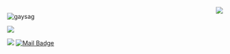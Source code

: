 
<img align='right' src="https://github-readme-stats.vercel.app/api?username=gaysag&show_icons=true">

<p align="left"> <img src="https://komarev.com/ghpvc/?username=gaysag" alt="gaysag" /> </p>

[![](https://img.shields.io/github/followers/cobanov?style=social)](https://www.github.com/cobanov)


[![](https://img.shields.io/badge/linkedin-%230077B5.svg?&style=for-the-badge&logo=linkedin&logoColor=white)](https://www.linkedin.com/in/mertcobanoglu/)
[![Mail Badge](https://img.shields.io/badge/gayesa@gmail.com-c14438?style=for-the-badge&logo=Gmail&logoColor=white&link=mailto:gayesa@gmail.com)](mailto:gayesa@gmail.com)
